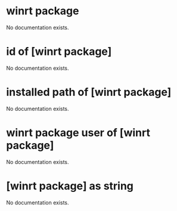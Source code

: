 # winrt package

No documentation exists.

# id of [winrt package]

No documentation exists.

# installed path of [winrt package]

No documentation exists.

# winrt package user of [winrt package]

No documentation exists.

# [winrt package] as string

No documentation exists.
